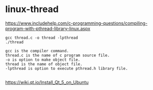 # linux-thread
https://www.includehelp.com/c-programming-questions/compiling-program-with-pthread-library-linux.aspx

```
gcc thread.c -o thread -lpthread
./thread

gcc is the compiler command.
thread.c is the name of c program source file.
-o is option to make object file.
thread is the name of object file.
-lpthread is option to execute pthread.h library file.


```
https://wiki.qt.io/Install_Qt_5_on_Ubuntu
